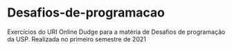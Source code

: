 # Desafios-de-programacao

Exercícios do URI Online Dudge para a matéria de Desafios de programação da USP. Realizada no primeiro semestre de 2021
